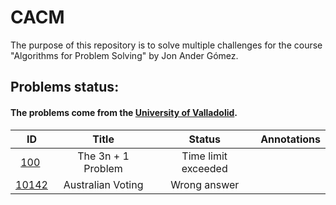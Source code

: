 # CACM

The purpose of this repository is to solve multiple challenges for the course "Algorithms for Problem Solving" by Jon Ander Gómez.

## Problems status:

#### The problems come from the [University of Valladolid](uva.onlinejudge.org).

<center>

| ID | Title | Status | Annotations |
|:--:|:-----:|:------:|:-----------:|
| [100](./N00100) | The 3n + 1 Problem | Time limit exceeded
| [10142](./N10142) | Australian Voting | Wrong answer 

</center>